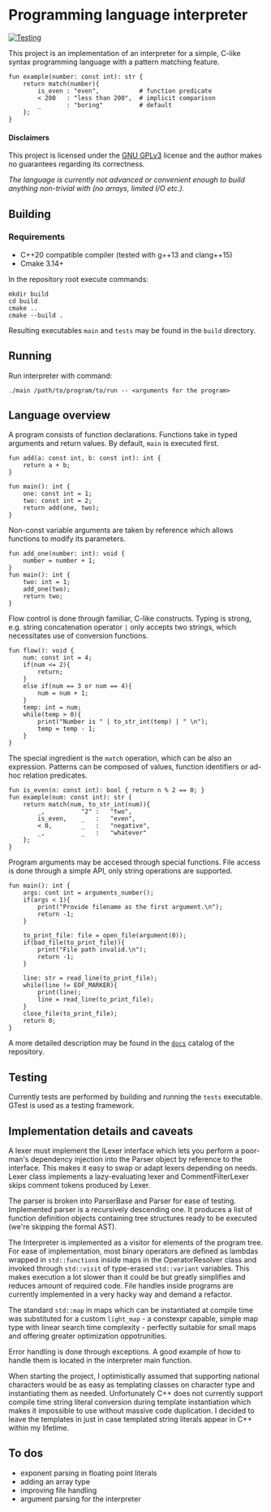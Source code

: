 # Programming language interpreter

[![Testing](https://github.com/okonb/programming-language-interpreter/actions/workflows/testing.yml/badge.svg)](https://github.com/okonb/programming-language-interpreter/actions/workflows/testing.yml)

This project is an implementation of an interpreter for a simple, C-like syntax programming language with a pattern matching feature.
```
fun example(number: const int): str {
    return match(number){
        is_even : "even",           # function predicate
        < 200   : "less than 200",  # implicit comparison
        _       : "boring"          # default
    };
}
```

#### Disclaimers

This project is licensed under the [GNU GPLv3](./COPYING)  license and the author makes no guarantees regarding its correctness.

*The language is currently not advanced or convenient enough to build anything non-trivial with (no arrays, limited I/O etc.).*

## Building
### Requirements
- C++20 compatible compiler (tested with g++13 and clang++15)
- Cmake 3.14+

In the repository root execute commands:
```
mkdir build
cd build
cmake ..
cmake --build .
```
Resulting executables `main` and `tests` may be found in the `build` directory.
## Running
Run interpreter with command:
```
./main /path/to/program/to/run -- <arguments for the program>
```

## Language overview

A program consists of function declarations. Functions take in typed arguments and return values. By default, `main` is executed first.
```
fun add(a: const int, b: const int): int {
    return a + b;
}

fun main(): int {
    one: const int = 1;
    two: const int = 2;
    return add(one, two);
}
```
Non-const variable arguments are taken by reference which allows functions to modify its parameters.
```
fun add_one(number: int): void {
    number = number + 1;
}
fun main(): int {
    two: int = 1;
    add_one(two);
    return two;
}
``` 
Flow control is done through familiar, C-like constructs. Typing is strong, e.g. string concatenation operator `|` only accepts two strings, which necessitates use of conversion functions. 
```
fun flow(): void {
    num: const int = 4;
    if(num <= 2){
        return;
    }
    else if(num == 3 or num == 4){
        num = num + 1;
    }
    temp: int = num;
    while(temp > 0){
        print("Number is " | to_str_int(temp) | " \n");
        temp = temp - 1;
    }
}
```
The special ingredient is the `match` operation, which can be also an expression. Patterns can be composed of values, function identifiers or ad-hoc relation predicates.
```
fun is_even(n: const int): bool { return n % 2 == 0; }
fun example(num: const int): str {
    return match(num, to_str_int(num)){
        _,          "2" :   "two",
        is_even,    _   :   "even",
        < 0,        _   :   "negative",
        _,          _   :   "whatever"
    };
}
```
Program arguments may be accesed through special functions. File access is done through a simple API, only string operations are supported.
```
fun main(): int {
    args: cont int = arguments_number();
    if(args < 1){
        print("Provide filename as the first argument.\n");
        return -1;
    }

    to_print_file: file = open_file(argument(0));
    if(bad_file(to_print_file)){
        print("File path invalid.\n");
        return -1;
    }

    line: str = read_line(to_print_file);
    while(line != EOF_MARKER){
        print(line);
        line = read_line(to_print_file);
    }
    close_file(to_print_file);
    return 0;
}
```


A more detailed description may be found in the [`docs`](docs/README.md) catalog of the repository.

## Testing
Currently tests are performed by building and running the `tests` executable. GTest is used as a testing framework.

## Implementation details and caveats
A lexer must implement the ILexer interface which lets you perform a poor-man's dependency injection into the Parser object by reference to the interface. This makes it easy to swap or adapt lexers depending on needs. Lexer class implements a lazy-evaluating lexer and CommentFilterLexer skips comment tokens produced by Lexer.

The parser is broken into ParserBase and Parser for ease of testing. Implemented parser is a recursively descending one. It produces a list of function definition objects containing tree structures ready to be executed (we're skipping the formal AST).

The Interpreter is implemented as a visitor for elements of the program tree. For ease of implementation, most binary operators are defined as lambdas wrapped in `std::function`s inside maps in the OperatorResolver class and invoked through `std::visit` of type-erased `std::variant` variables. This makes execution a lot slower than it could be but greatly simplifies and reduces amount of required code. File handles inside programs are currently implemented in a very hacky way and demand a refactor. 

The standard `std::map` in maps which can be instantiated at compile time was substituted for a custom `light_map` - a constexpr capable, simple map type with linear search time complexity - perfectly suitable for small maps and offering greater optimization oppotrunities.

Error handling is done through exceptions. A good example of how to handle them is located in the interpreter main function.

When starting the project, I optimistically assumed that supporting national characters would be as easy as templating classes on character type and instantiating them as needed. Unfortunately C++ does not currently support compile time string literal conversion during template instantiation which makes it impossible to use without massive code duplication. I decided to leave the templates in just in case templated string literals appear in C++ within my lifetime.
## To dos
- exponent parsing in floating point literals
- adding an array type
- improving file handling
- argument parsing for the interpreter